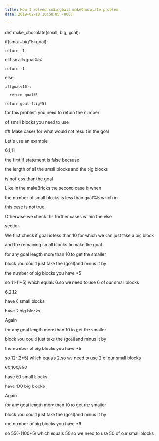```yaml
---
title: How I solved codingbats makeChocolate problem
date: 2019-02-18 16:58:05 +0000

---
```

def make_chocolate(small, big, goal):

  

  if(small+big*5<goal):

    return -1

  elif small<goal%5:

    return -1

  else:

    if(goal<10):

      return goal%5

    return goal-(big*5)

for this problem you need to return the number

of small blocks you need to use

\## Make cases for what would not result in the goal

Let's use an example

6,1,11

the first if statement is false because

the length of all the small blocks and the big blocks

is not less than the goal

Like in the makeBricks the second case is when

the number of small blocks is less than goal%5 which in

this case is not true

Otherwise we check the further cases within the else

section 

We first check if goal is less than 10 for which we can just take a big block

and the remaining small blocks to make the goal

for any goal length more than 10 to get the smaller

block you could just take the (goal)and minus it by

the number of big blocks you have *5

so 11-(1*5) which equals 6.so we need to use 6 of our small blocks

6,2,12

have 6 small blocks

have 2 big blocks

Again 

for any goal length more than 10 to get the smaller

block you could just take the (goal)and minus it by

the number of big blocks you have *5

so 12-(2*5) which equals 2.so we need to use 2 of our small blocks

60,100,550

have 60 small blocks

have 100 big blocks

Again 

for any goal length more than 10 to get the smaller

block you could just take the (goal)and minus it by

the number of big blocks you have *5

so 550-(100*5) which equals 50.so we need to use 50 of our small blocks